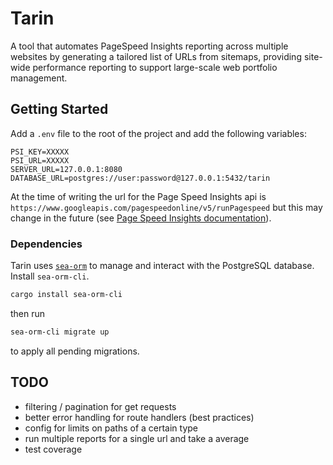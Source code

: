# Tarin

A tool that automates PageSpeed Insights reporting across multiple websites by
generating a tailored list of URLs from sitemaps, providing site-wide performance
reporting to support large-scale web portfolio management.

## Getting Started

Add a `.env` file to the root of the project and add the following variables:

```
PSI_KEY=XXXXX
PSI_URL=XXXXX
SERVER_URL=127.0.0.1:8080
DATABASE_URL=postgres://user:password@127.0.0.1:5432/tarin
```

At the time of writing the url for the Page Speed Insights api is `https://www.googleapis.com/pagespeedonline/v5/runPagespeed`
but this may change in the future (see [Page Speed Insights documentation](https://developers.google.com/speed/docs/insights/v5/get-started)).

### Dependencies

Tarin uses [`sea-orm`](https://www.sea-ql.org/SeaORM/) to manage and interact
with the PostgreSQL database. Install `sea-orm-cli`.

```bash
cargo install sea-orm-cli
```

then run

```bash
sea-orm-cli migrate up
```

to apply all pending migrations.

## TODO

- filtering / pagination for get requests
- better error handling for route handlers (best practices)
- config for limits on paths of a certain type
- run multiple reports for a single url and take a average
- test coverage
